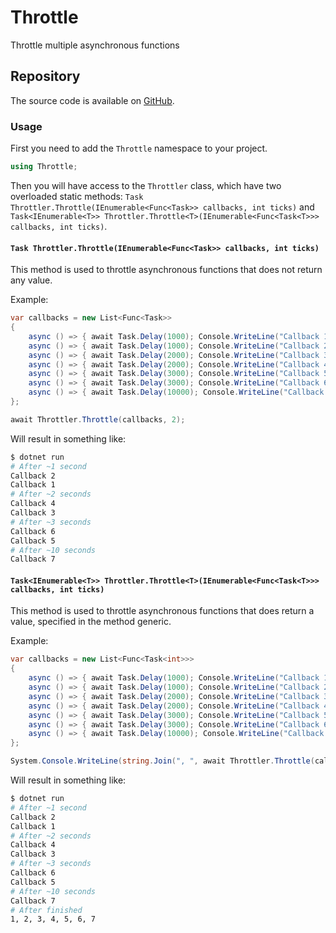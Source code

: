 # Throttle

Throttle multiple asynchronous functions

## Repository

The source code is available on [GitHub](https://github.com/Giancarl021/Throttle).

### Usage

First you need to add the `Throttle` namespace to your project.

```csharp
using Throttle;
```

Then you will have access to the `Throttler` class, which have two overloaded static methods: `Task Throttler.Throttle(IEnumerable<Func<Task>> callbacks, int ticks)` and `Task<IEnumerable<T>> Throttler.Throttle<T>(IEnumerable<Func<Task<T>>> callbacks, int ticks)`.

#### `Task Throttler.Throttle(IEnumerable<Func<Task>> callbacks, int ticks)`

This method is used to throttle asynchronous functions that does not return any value.

Example:

```csharp
var callbacks = new List<Func<Task>>
{
    async () => { await Task.Delay(1000); Console.WriteLine("Callback 1"); },
    async () => { await Task.Delay(1000); Console.WriteLine("Callback 2"); },
    async () => { await Task.Delay(2000); Console.WriteLine("Callback 3"); },
    async () => { await Task.Delay(2000); Console.WriteLine("Callback 4"); },
    async () => { await Task.Delay(3000); Console.WriteLine("Callback 5"); },
    async () => { await Task.Delay(3000); Console.WriteLine("Callback 6"); },
    async () => { await Task.Delay(10000); Console.WriteLine("Callback 7"); }
};

await Throttler.Throttle(callbacks, 2);
```

Will result in something like:

```bash
$ dotnet run
# After ~1 second
Callback 2
Callback 1
# After ~2 seconds
Callback 4
Callback 3
# After ~3 seconds
Callback 6
Callback 5
# After ~10 seconds
Callback 7
```

#### `Task<IEnumerable<T>> Throttler.Throttle<T>(IEnumerable<Func<Task<T>>> callbacks, int ticks)`

This method is used to throttle asynchronous functions that does return a value, specified in the method generic.

Example:

```csharp
var callbacks = new List<Func<Task<int>>>
{
    async () => { await Task.Delay(1000); Console.WriteLine("Callback 1"); return 1; },
    async () => { await Task.Delay(1000); Console.WriteLine("Callback 2"); return 2; },
    async () => { await Task.Delay(2000); Console.WriteLine("Callback 3"); return 3; },
    async () => { await Task.Delay(2000); Console.WriteLine("Callback 4"); return 4; },
    async () => { await Task.Delay(3000); Console.WriteLine("Callback 5"); return 5; },
    async () => { await Task.Delay(3000); Console.WriteLine("Callback 6"); return 6; },
    async () => { await Task.Delay(10000); Console.WriteLine("Callback 7"); return 7; }
};

System.Console.WriteLine(string.Join(", ", await Throttler.Throttle(callbacks, 2)));
```

Will result in something like:

```bash
$ dotnet run
# After ~1 second
Callback 2
Callback 1
# After ~2 seconds
Callback 4
Callback 3
# After ~3 seconds
Callback 6
Callback 5
# After ~10 seconds
Callback 7
# After finished
1, 2, 3, 4, 5, 6, 7
```